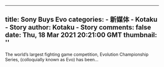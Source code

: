 
---
title: Sony Buys Evo
categories: 
    - 新媒体
    - Kotaku - Story
author: Kotaku - Story
comments: false
date: Thu, 18 Mar 2021 20:21:00 GMT
thumbnail: ''
---

<div>   
The world’s largest fighting game competition, Evolution Championship Series, (colloquially known as Evo) has been…  
</div>
            